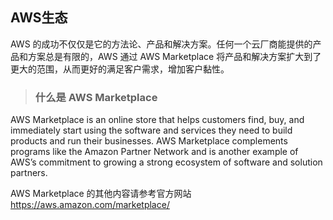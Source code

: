 ## AWS生态

AWS 的成功不仅仅是它的方法论、产品和解决方案。任何一个云厂商能提供的产品和方案总是有限的，AWS 通过 AWS Marketplace 将产品和解决方案扩大到了更大的范围，从而更好的满足客户需求，增加客户黏性。

> ### 什么是 AWS Marketplace

AWS Marketplace is an online store that helps customers find, buy, and immediately start using the software and services they need to build products and run their businesses. AWS Marketplace complements programs like the Amazon Partner Network and is another example of AWS’s commitment to growing a strong ecosystem of software and solution partners.

AWS Marketplace 的其他内容请参考官方网站 https://aws.amazon.com/marketplace/

